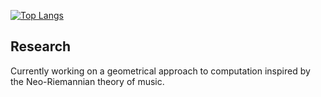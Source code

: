 

[![Top Langs](https://github-readme-stats.vercel.app/api/top-langs/?username=FL03)](https://github.com/FL03/github-readme-stats)

## Research

Currently working on a geometrical approach to computation inspired by the Neo-Riemannian theory of music.

